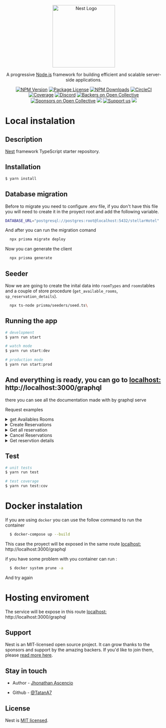 <p align="center">
  <a href="http://nestjs.com/" target="blank"><img src="https://nestjs.com/img/logo-small.svg" width="200" alt="Nest Logo" /></a>
</p>

[circleci-image]: https://img.shields.io/circleci/build/github/nestjs/nest/master?token=abc123def456
[circleci-url]: https://circleci.com/gh/nestjs/nest

  <p align="center">A progressive <a href="http://nodejs.org" target="_blank">Node.js</a> framework for building efficient and scalable server-side applications.</p>
    <p align="center">
<a href="https://www.npmjs.com/~nestjscore" target="_blank"><img src="https://img.shields.io/npm/v/@nestjs/core.svg" alt="NPM Version" /></a>
<a href="https://www.npmjs.com/~nestjscore" target="_blank"><img src="https://img.shields.io/npm/l/@nestjs/core.svg" alt="Package License" /></a>
<a href="https://www.npmjs.com/~nestjscore" target="_blank"><img src="https://img.shields.io/npm/dm/@nestjs/common.svg" alt="NPM Downloads" /></a>
<a href="https://circleci.com/gh/nestjs/nest" target="_blank"><img src="https://img.shields.io/circleci/build/github/nestjs/nest/master" alt="CircleCI" /></a>
<a href="https://coveralls.io/github/nestjs/nest?branch=master" target="_blank"><img src="https://coveralls.io/repos/github/nestjs/nest/badge.svg?branch=master#9" alt="Coverage" /></a>
<a href="https://discord.gg/G7Qnnhy" target="_blank"><img src="https://img.shields.io/badge/discord-online-brightgreen.svg" alt="Discord"/></a>
<a href="https://opencollective.com/nest#backer" target="_blank"><img src="https://opencollective.com/nest/backers/badge.svg" alt="Backers on Open Collective" /></a>
<a href="https://opencollective.com/nest#sponsor" target="_blank"><img src="https://opencollective.com/nest/sponsors/badge.svg" alt="Sponsors on Open Collective" /></a>
  <a href="https://paypal.me/kamilmysliwiec" target="_blank"><img src="https://img.shields.io/badge/Donate-PayPal-ff3f59.svg"/></a>
    <a href="https://opencollective.com/nest#sponsor"  target="_blank"><img src="https://img.shields.io/badge/Support%20us-Open%20Collective-41B883.svg" alt="Support us"></a>
  <a href="https://twitter.com/nestframework" target="_blank"><img src="https://img.shields.io/twitter/follow/nestframework.svg?style=social&label=Follow"></a>
</p>
  <!--[![Backers on Open Collective](https://opencollective.com/nest/backers/badge.svg)](https://opencollective.com/nest#backer)
  [![Sponsors on Open Collective](https://opencollective.com/nest/sponsors/badge.svg)](https://opencollective.com/nest#sponsor)-->

# Local instalation

## Description

[Nest](https://github.com/nestjs/nest) framework TypeScript starter repository.

## Installation

```bash
$ yarn install
```

## Database migration 
Before to migrate you need to configure .env file, if you don't have this file you will need to create it in the proyect root and add the following variable.
```bash
DATABASE_URL="postgresql://postgres:root@localhost:5432/stellarHotel"
```

And after you can run the migration comand
```bash
  npx prisma migrate deploy
```
Now you can generate the client 
```bash
  npx prisma generate
```

## Seeder
Now we are going to create the inital data into `roomTypes` and `rooms`tables and a couple of store procedure (`get_available_rooms`, `sp_reservation_details`).
```bash
  npx ts-node prisma/seeders/seed.ts\
```

## Running the app

```bash
# development
$ yarn run start

# watch mode
$ yarn run start:dev

# production mode
$ yarn run start:prod
```

## And everything is ready, you can go to [localhost:](http://localhost:3000/graphql) http://localhost:3000/graphql
there you can see all the documentation made with by graphql serve

Request examples
<details>
  <summary>get Availables Rooms</summary>

  ```graphql
  query {
    getAvailablesRooms(
      input:{
        checkinDate: "2024-10-21", 
        checkoutDate: "2024-10-25", 
        Amountguests: 2,
        breakfast: true
      }) {
      roomid
      baserate
      totalprice
      roomtype
      maxoccupancy
      breakDown{
        discount
        additionalChange{
          breakfastcost
          weekendincrease
        }
      }
    }
  }
  ```
</details>

<details>
  <summary>Create Reservations</summary>

  ```graphql
    mutation{
      createReservation(
        input:{
          roomId: 5
          checkinDate: "2024-10-21", 
          checkoutDate: "2024-10-25", 
          numberOfGuests: 2,
          breakfastIncluded: true
        }
      ){
        id
        roomId
        checkIn
        checkOut
        isCancelled
        breakfastIncluded
        numberOfGuests
      }
    }
  ```
</details>
<details>
  <summary>Get all reservation</summary>

  ```graphql
    query{
      getAllReservation{
        past{
          id
          roomId
          checkIn
          checkOut
          breakfastIncluded
          room{
            id
            roomTypeId
            hasOceanView
            roomType{
              name
              price
            }
          }
        }
        onGoing{
          id
          roomId
          checkIn
          checkOut
          breakfastIncluded
          room{
            id
            roomTypeId
            hasOceanView
            roomType{
              name
              price
            }
          }
        }
        futures{
          id
          roomId
          checkIn
          checkOut
          breakfastIncluded
          room{
            id
            roomTypeId
            hasOceanView
            roomType{
              name
              price
            }
          }
        }
      }
    }
  ```
</details>

<details>
  <summary>Cancel Reservations</summary>

  ```graphql
    mutation{
      cancelReservation(cancelReservationInput:{reservationId:1}){
        id
        numberOfGuests
        breakfastIncluded
        isCancelled
        room{
          id
          roomTypeId
          hasOceanView
          roomType{
            id
            name
            price
          }
        }
      }
    }
  ```
</details>

<details>
  <summary>Get reservtion details</summary>

  ```graphql
    query{ 
      getReservationDetail(reservationId:1){
        id
        roomid
        baserate
        totalprice
        roomtype
        maxoccupancy
        numberOfGuests
        breakDown{
          discount
          additionalChange{
            breakfastcost
            weekendincrease
            
          }
        }
      }
    }
  ```
</details>

## Test

```bash
# unit tests
$ yarn run test

# test coverage
$ yarn run test:cov
```

# Docker instalation

If you are using `docker` you can use the follow command to run the container
```bash
  $ docker-compose up --build  
```
This case the proyect will be exposed in the same route [localhost:](http://localhost:3000/graphql) http://localhost:3000/graphql

if you have some problem with you container can run :
```bash
  $ docker system prune -a    
```
And try again

# Hosting enviroment
The service will be expose in this route [localhost:](http://localhost:3000/graphql) http://localhost:3000/graphql

## Support

Nest is an MIT-licensed open source project. It can grow thanks to the sponsors and support by the amazing backers. If you'd like to join them, please [read more here](https://docs.nestjs.com/support).

## Stay in touch

- Author - [Jhonathan Ascencio](https://jhonathan.ascenciog@gmail.com)
<!-- - Website - [https://nestjs.com](https://nestjs.com/) -->
- Github - [@TatanA7](https://github.com/TatanA7/StellarHotel)

## License

Nest is [MIT licensed](LICENSE).
